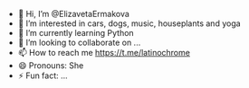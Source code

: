 - 👋 Hi, I’m @ElizavetaErmakova
- 👀 I’m interested in cars, dogs, music, houseplants and yoga
- 🌱 I’m currently learning Python
- 💞️ I’m looking to collaborate on ...
- 📫 How to reach me https://t.me/latinochrome
- 😄 Pronouns: She
- ⚡ Fun fact: ...

<!---
ElizavetaErmakova/ElizavetaErmakova is a ✨ special ✨ repository because its `README.md` (this file) appears on your GitHub profile.
You can click the Preview link to take a look at your changes.
--->
